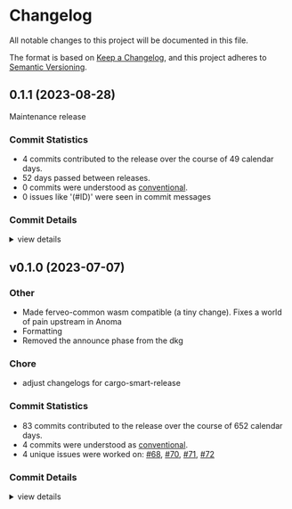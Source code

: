 # Changelog

All notable changes to this project will be documented in this file.

The format is based on [Keep a Changelog](https://keepachangelog.com/en/1.0.0/),
and this project adheres to [Semantic Versioning](https://semver.org/spec/v2.0.0.html).

## 0.1.1 (2023-08-28)

Maintenance release

### Commit Statistics

<csr-read-only-do-not-edit/>

 - 4 commits contributed to the release over the course of 49 calendar days.
 - 52 days passed between releases.
 - 0 commits were understood as [conventional](https://www.conventionalcommits.org).
 - 0 issues like '(#ID)' were seen in commit messages

### Commit Details

<csr-read-only-do-not-edit/>

<details><summary>view details</summary>

 * **Uncategorized**
    - Fix changelogs for cargo-smart-release ([`fe4ec4e`](https://github.com/nucypher/ferveo/commit/fe4ec4ec7667f513b6ebb4bd604303e6ff53a425))
    - Merge pull request #149 from cygnusv/thin ([`f44e1be`](https://github.com/nucypher/ferveo/commit/f44e1be4fe9a0a165d8b0b50ad29bb7f6818f672))
    - Clippy stuff ([`4337c3c`](https://github.com/nucypher/ferveo/commit/4337c3c312719987405f620f2e377cf493ece6d3))
    - Merge pull request #138 from nucypher/development ([`434fd5d`](https://github.com/nucypher/ferveo/commit/434fd5d07b54e72d120e9aa06cbc3e47848e6bcf))
</details>

## v0.1.0 (2023-07-07)

<csr-id-ab6701666e3b05bd783ce0309025e842fa83e4c1/>
<csr-id-d786fae33b01cd0863f29b70810dfcc847f2542b/>
<csr-id-ec58fe1828d0560525c80cd1dc4013915b0ac54e/>
<csr-id-0eb5bd48b598709dd0fc54adb424f5f41ce52e92/>

### Other

 - <csr-id-ab6701666e3b05bd783ce0309025e842fa83e4c1/> Made ferveo-common wasm compatible (a tiny change). Fixes a world of pain upstream in Anoma
 - <csr-id-d786fae33b01cd0863f29b70810dfcc847f2542b/> Formatting
 - <csr-id-ec58fe1828d0560525c80cd1dc4013915b0ac54e/> Removed the announce phase from the dkg

### Chore

 - <csr-id-0eb5bd48b598709dd0fc54adb424f5f41ce52e92/> adjust changelogs for cargo-smart-release

### Commit Statistics

<csr-read-only-do-not-edit/>

 - 83 commits contributed to the release over the course of 652 calendar days.
 - 4 commits were understood as [conventional](https://www.conventionalcommits.org).
 - 4 unique issues were worked on: [#68](https://github.com/nucypher/ferveo/issues/68), [#70](https://github.com/nucypher/ferveo/issues/70), [#71](https://github.com/nucypher/ferveo/issues/71), [#72](https://github.com/nucypher/ferveo/issues/72)

### Commit Details

<csr-read-only-do-not-edit/>

<details><summary>view details</summary>

 * **[#68](https://github.com/nucypher/ferveo/issues/68)**
    - Simplify validator sets in dkg state machine ([`73b729a`](https://github.com/nucypher/ferveo/commit/73b729a523b391d40e7a9fe4cbbcdb17557cf089))
 * **[#70](https://github.com/nucypher/ferveo/issues/70)**
    - Dkg State Machine refactor ([`8594316`](https://github.com/nucypher/ferveo/commit/85943169e27d7dbbdce835d6563ac4d838a410e1))
 * **[#71](https://github.com/nucypher/ferveo/issues/71)**
    - Added serialization/deserialization to the dkg state machine ([`653be13`](https://github.com/nucypher/ferveo/commit/653be13c8a9d7de2e98ac76eca3aadf8f8cadf4a))
 * **[#72](https://github.com/nucypher/ferveo/issues/72)**
    - Refactor subproductdomain ([`2d8026b`](https://github.com/nucypher/ferveo/commit/2d8026b2299fd9b67c77fb3b4e565ff9f4e6505b))
 * **Uncategorized**
    - Release ferveo-common-pre-release v0.1.0, subproductdomain-pre-release v0.1.0, group-threshold-cryptography-pre-release v0.1.0, ferveo-pre-release v0.2.0 ([`ffb9b21`](https://github.com/nucypher/ferveo/commit/ffb9b21619d0f5dc0fb309bf2f493d3c0c25e1f0))
    - Adjust changelogs for cargo-smart-release ([`0eb5bd4`](https://github.com/nucypher/ferveo/commit/0eb5bd48b598709dd0fc54adb424f5f41ce52e92))
    - Release 0.1.0 crate versions ([`c02e305`](https://github.com/nucypher/ferveo/commit/c02e3050b7a9dcf0260a5eb4e42ff74f3788c3bf))
    - Release ferveo-common-pre-release@0.1.0-alpha.1 ([`2725ba4`](https://github.com/nucypher/ferveo/commit/2725ba455e2ae169af5be64c5f2261ec0c5ea648))
    - Merge pull request #136 from nucypher/pk-static-bytes ([`2b64c2e`](https://github.com/nucypher/ferveo/commit/2b64c2e8e5e594acffde734b65d212fde3df99e9))
    - Remove unused crate ([`4939e79`](https://github.com/nucypher/ferveo/commit/4939e79fd336a08547984d66dd0f7a256ab9dcf7))
    - Feat! use static arrays in ferveo public key serialization ([`f9ac1d7`](https://github.com/nucypher/ferveo/commit/f9ac1d70b0fc7df286438fa817537c31cb9e7682))
    - Merge pull request #119 from nucypher/nucypher-core-integration ([`52c1f27`](https://github.com/nucypher/ferveo/commit/52c1f27627798fa266d2e5079f5121cc71e8e284))
    - Merge pull request #118 from nucypher/expose-bindings-from-main-crate ([`11d6cea`](https://github.com/nucypher/ferveo/commit/11d6ceaf26f45c76dec0c5a9fcf5eae5301502d3))
    - Fix wasm locals exceeded ([`ac91e83`](https://github.com/nucypher/ferveo/commit/ac91e8359df44b72e5863da74ac71fe54f8eba81))
    - Release pre-release crates ([`8df87ff`](https://github.com/nucypher/ferveo/commit/8df87ff36ac81bd9e60013cda892d31ddf402868))
    - Apply changes for nucypher-core integration ([`b69949c`](https://github.com/nucypher/ferveo/commit/b69949ca53b24d7f5fc4e71f3a0d7ca8e5d8d034))
    - Update crates to 2021 edition #111 ([`591c05e`](https://github.com/nucypher/ferveo/commit/591c05e64ef9d2f7218418b6aa9d33181c60c88f))
    - Move utils ([`98c49d1`](https://github.com/nucypher/ferveo/commit/98c49d18cee607395ffb65ad0e1dd8e863d28f94))
    - Move wasm bindings ([`7cfe558`](https://github.com/nucypher/ferveo/commit/7cfe55819ca4ae619c46cb63b0668225591931cd))
    - Merge remote-tracking branch 'upstream/main' into zeroize ([`c9b230a`](https://github.com/nucypher/ferveo/commit/c9b230aa011cc537d7d5dcee84cd63a595b471cc))
    - Merge pull request #109 from piotr-roslaniec/static-arrays ([`e75e8b8`](https://github.com/nucypher/ferveo/commit/e75e8b86e228b5456a613d1f4ffd03d2540e23b1))
    - Remove unused packages ([`24d8fb4`](https://github.com/nucypher/ferveo/commit/24d8fb451e244e0ad9287e1ae30b72ffeeb5254b))
    - Ensure dkg pk is serialized to 48 bytes ([`5570c0d`](https://github.com/nucypher/ferveo/commit/5570c0d5bb2ee7a64eac78861c4999d9c98f455a))
    - Merge pull request #102 from piotr-roslaniec/local-verification-wasm ([`aacdf04`](https://github.com/nucypher/ferveo/commit/aacdf0462d73720e97c1d7924fc49e3d252a691a))
    - Js bindings fail to correctly decrypt the ciphertext ([`ae79060`](https://github.com/nucypher/ferveo/commit/ae790601f691a7727489dbd8606dcd6ed0e4106d))
    - Update wasm bindings ([`9215238`](https://github.com/nucypher/ferveo/commit/9215238e30987c13cbe66d4c05b118f9ff49d815))
    - Js bindings fail to correctly decrypt the ciphertext ([`3e7db72`](https://github.com/nucypher/ferveo/commit/3e7db72e5878bfc54b0324c4c79a2a058fc9e0e9))
    - Update wasm bindings ([`1cc7036`](https://github.com/nucypher/ferveo/commit/1cc7036007c05c231f241047ef01e394b8710205))
    - Merge pull request #93 from piotr-roslaniec/local-verification ([`a6ff917`](https://github.com/nucypher/ferveo/commit/a6ff91794d5a8ddd2b9ffcb7b398f58039017a96))
    - Update python bindings ([`a77fc7a`](https://github.com/nucypher/ferveo/commit/a77fc7ac4aa4e2b5bd9a45faa44e40792fc8b65e))
    - Merge branch 'main' into local-verification ([`dd1eccf`](https://github.com/nucypher/ferveo/commit/dd1eccf1575d98d5bec2486452d3aa435faa02da))
    - Merge pull request #100 from piotr-roslaniec/expose-dkg-pk-size ([`bd72ef5`](https://github.com/nucypher/ferveo/commit/bd72ef560fc85defbce29e4de9a8d9bc676239f5))
    - Expose size of dkg public key in bindings ([`661780c`](https://github.com/nucypher/ferveo/commit/661780ce1292ed562828b2ad526de4f4b864e6ac))
    - Merge pull request #95 from piotr-roslaniec/implicit-ordering ([`9fded5b`](https://github.com/nucypher/ferveo/commit/9fded5bbd7b85985644844d31cf391dce52aea97))
    - Sort validator by their address ([`f6cf412`](https://github.com/nucypher/ferveo/commit/f6cf4125f3d2a767eeb98df1db8bd4b69ccdc222))
    - Refactor for 1.64.0 msrv ([`a23500c`](https://github.com/nucypher/ferveo/commit/a23500ca3918cf9456709340b00e1a54f651bb05))
    - Fix examples ([`2d96a30`](https://github.com/nucypher/ferveo/commit/2d96a30778b44335680c508538dc254114439451))
    - Refactor internal ordering tracking ([`6bb4746`](https://github.com/nucypher/ferveo/commit/6bb4746ab1b2c7b0cd3ae7336fb5d8e5415b1abe))
    - Establish the correct ordering with sorting ([`0fd1859`](https://github.com/nucypher/ferveo/commit/0fd1859a2d8dc8ece2fdd576d5fa3e5845ffb53a))
    - Merge pull request #75 from nucypher/release-ferveo-py ([`2529f74`](https://github.com/nucypher/ferveo/commit/2529f743fe6f07935938cbef81faa0230e478f87))
    - Test keypair generation ([`d2b6c30`](https://github.com/nucypher/ferveo/commit/d2b6c30d3c39d79ef17b8649a0410e32236b12ae))
    - Add Keypair::from_secure_randomness method ([`62755ed`](https://github.com/nucypher/ferveo/commit/62755ed05e241adf2187f52ac2586cd32e416ca1))
    - Merge pull request #56 from nucypher/ferveo-light-tdec ([`8fa25b6`](https://github.com/nucypher/ferveo/commit/8fa25b66bf32585b2ef406bbec3999fd9ce75225))
    - Merge pull request #62 from nucypher/client-server-api ([`3a6e3c4`](https://github.com/nucypher/ferveo/commit/3a6e3c4b59c192289f86c0e37f119b29ccd3d620))
    - Merge pull request #67 from nucypher/arkworks-0.4 ([`bd78f97`](https://github.com/nucypher/ferveo/commit/bd78f9741246a2118bf6e3fdf48c72d6adf51b9e))
    - Merge pull request #68 from nucypher/error-handling ([`093f17e`](https://github.com/nucypher/ferveo/commit/093f17e22f606b33a468bd62ad37cf22f3dda265))
    - Merge branch 'error-handling' into tpke-wasm-api-example ([`707f460`](https://github.com/nucypher/ferveo/commit/707f460666acc2781d6dcfa49e0f75f1159f466f))
    - Merge branch 'error-handling' into release-ferveo-py ([`d2a0ca0`](https://github.com/nucypher/ferveo/commit/d2a0ca045beb4dd298f2c06b20b313456a1e81f9))
    - Sketch error handling in ferveo ([`a68d2d9`](https://github.com/nucypher/ferveo/commit/a68d2d9b62414fd06afa234f240508d1c41e68a8))
    - Refactor serialization ([`b9535fe`](https://github.com/nucypher/ferveo/commit/b9535fefae0795f4b43f726378c5c65d0e776937))
    - Trim external apis ([`0b95048`](https://github.com/nucypher/ferveo/commit/0b9504833ff4025236d9821c5bdc40e66f6774d6))
    - Replace unwrap calls with result type ([`a9b4331`](https://github.com/nucypher/ferveo/commit/a9b4331c3755a0bb0dc0ca5cc355a892dc13d7d3))
    - Remove unused crates ([`f876b85`](https://github.com/nucypher/ferveo/commit/f876b85732a31970a421f1a75c54a2a17aa48e95))
    - Update arkworks to 0.4.0 - first pass ([`b1999b8`](https://github.com/nucypher/ferveo/commit/b1999b86a2b04c719ec29b1263612de88a0cfd49))
    - Fix import style ([`6d92b01`](https://github.com/nucypher/ferveo/commit/6d92b010139b915da1a89ffa686bf24871c7afd1))
    - Simple tdec on client side fails ([`7257843`](https://github.com/nucypher/ferveo/commit/7257843a9722f4a63bfbe82fcfbaf2088711dfb6))
    - Add ferveo-python example ([`fd47f97`](https://github.com/nucypher/ferveo/commit/fd47f97510fad4132712dc58714c19fc0fd0d7e4))
    - Merge branch 'main' into use-sha256 ([`fa1c1a8`](https://github.com/nucypher/ferveo/commit/fa1c1a8bf2b338cb379a481d8b042c45af23c470))
    - Merge pull request #27 from nucypher/dkg-pvss-flow ([`e842b8a`](https://github.com/nucypher/ferveo/commit/e842b8a5bb2cafe2e768ca29e5f0210f969ea748))
    - Documents and refactor code ([`6fb4c89`](https://github.com/nucypher/ferveo/commit/6fb4c890cef5c1ca077d301bf4e3e12c78584d39))
    - Remove unused code ([`002d407`](https://github.com/nucypher/ferveo/commit/002d407d1f592af1de836af1f5030b9baa423b90))
    - Rename TendermintValidator to ExternalValidator ([`8bd2888`](https://github.com/nucypher/ferveo/commit/8bd2888a95ec91686ce8e62da1533459dc159469))
    - Remove ValidatorSet ([`60e4c6f`](https://github.com/nucypher/ferveo/commit/60e4c6f26c6cc2041ba66cd6697db3bae66ff04e))
    - Simple threshold decryption works ([`d3c76cd`](https://github.com/nucypher/ferveo/commit/d3c76cde43f13a9a7c24d24511acbd980b5b6e44))
    - Initial removal of share partitioning ([`ab2857d`](https://github.com/nucypher/ferveo/commit/ab2857d7d30627753ca2ae2a3550284d73d56fec))
    - Documents and refactor code ([`8f7308b`](https://github.com/nucypher/ferveo/commit/8f7308b380483349dc744cc6665b7f7bc9412ded))
    - Remove unused code ([`fb05e62`](https://github.com/nucypher/ferveo/commit/fb05e62fdb784b5b68b80040677a01386eb61141))
    - Rename TendermintValidator to ExternalValidator ([`995fdce`](https://github.com/nucypher/ferveo/commit/995fdcedf42ee3bacdd66689852fcc2f3d5f9794))
    - Remove ValidatorSet ([`4f62c70`](https://github.com/nucypher/ferveo/commit/4f62c704156c9929754bf16a5fd801bf9908ba3f))
    - Simple threshold decryption works ([`856790c`](https://github.com/nucypher/ferveo/commit/856790c48d882c87275ddf6d87bbeb1a31ad559b))
    - Initial removal of share partitioning ([`9d38f62`](https://github.com/nucypher/ferveo/commit/9d38f62f5ae7f4a4b25e149e84aad77a02bc4a03))
    - Merge pull request #10 from piotr-roslaniec/wasm-bindings ([`f26552d`](https://github.com/nucypher/ferveo/commit/f26552db645e095fb4df6732aa38e1fff1401d72))
    - Update after rebase ([`b8b2392`](https://github.com/nucypher/ferveo/commit/b8b2392de11068acde07895dc9b6897a742b9b2d))
    - Add wasm setup ([`ca2e46e`](https://github.com/nucypher/ferveo/commit/ca2e46e67637ce34d531da03124523fb567b7002))
    - Merge pull request #8 from piotr-roslaniec/aad#1 ([`41b5408`](https://github.com/nucypher/ferveo/commit/41b54081c2061126fa8d661207e13aa74406733f))
    - Address some clippy warnings ([`e8087d2`](https://github.com/nucypher/ferveo/commit/e8087d23ec6d1845585016259e51cc173160bb92))
    - Merge pull request #76 from anoma/bat/ferveo-common-canonical-serialize ([`8363c33`](https://github.com/nucypher/ferveo/commit/8363c33d1cf79f93ce9fa89d4b5fe998a5a78c26))
    - Made ferveo-common wasm compatible (a tiny change). Fixes a world of pain upstream in Anoma ([`ab67016`](https://github.com/nucypher/ferveo/commit/ab6701666e3b05bd783ce0309025e842fa83e4c1))
    - Merge pull request #73 from anoma/bat/announcement-refactor ([`9786ac0`](https://github.com/nucypher/ferveo/commit/9786ac0c9d70f0b73fb2303405db730c98e06440))
    - Formatting ([`d786fae`](https://github.com/nucypher/ferveo/commit/d786fae33b01cd0863f29b70810dfcc847f2542b))
    - Removed the announce phase from the dkg ([`ec58fe1`](https://github.com/nucypher/ferveo/commit/ec58fe1828d0560525c80cd1dc4013915b0ac54e))
    - Merge pull request #65 from anoma/joe/20210922 ([`d6d603f`](https://github.com/nucypher/ferveo/commit/d6d603fbe82706525a194f42cbab9c3431dd7cc4))
    - Latest ferveo ([`0f17c3b`](https://github.com/nucypher/ferveo/commit/0f17c3be5cfa55b5f878defcb74ab2b4e13c3190))
</details>

